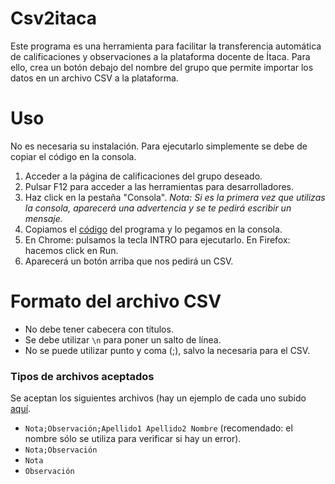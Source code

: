 # Csv2itaca
Este programa es una herramienta para facilitar la transferencia automática de calificaciones y observaciones a la plataforma docente de Ítaca. Para ello, crea un botón debajo del nombre del grupo que permite importar los datos en un archivo CSV a la plataforma.

# Uso
No es necesaria su instalación. Para ejecutarlo simplemente se debe de copiar el código en la consola.

1. Acceder a la página de calificaciones del grupo deseado.
2. Pulsar F12 para acceder a las herramientas para desarrolladores.
3. Haz click en la pestaña "Consola". _Nota: Si es la primera vez que utilizas la consola, aparecerá una advertencia y se te pedirá escribir un mensaje._
5. Copiamos el [código](/csv2itaca.js?raw=1) del programa y lo pegamos en la consola.
6. En Chrome: pulsamos la tecla INTRO para ejecutarlo.
   En Firefox: hacemos click en Run.
7. Aparecerá un botón arriba que nos pedirá un CSV.

# Formato del archivo CSV
- No debe tener cabecera con títulos.
- Se debe utilizar `\n` para poner un salto de línea.
- No se puede utilizar punto y coma (;), salvo la necesaria para el CSV.

### Tipos de archivos aceptados
Se aceptan los siguientes archivos (hay un ejemplo de cada uno subido [aquí](/tree/main/CSV%20Ejemplo).
- `Nota;Observación;Apellido1 Apellido2 Nombre` (recomendado: el nombre sólo se utiliza para verificar si hay un error).
- `Nota;Observación`
- `Nota`
- `Observación`


